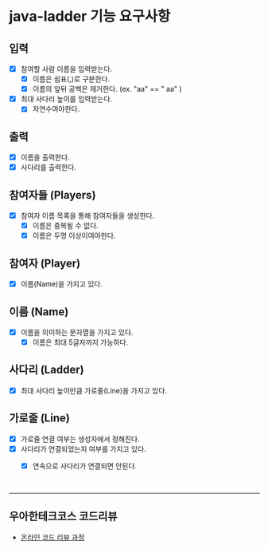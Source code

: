 # java-ladder 기능 요구사항

## 입력
- [x] 참여할 사람 이름을 입력받는다.
  - [x] 이름은 쉼표(,)로 구분한다.
  - [x] 이름의 앞뒤 공백은 제거한다. (ex. "aa" == " aa" )
- [x] 최대 사다리 높이를 입력받는다.
  - [x] 자연수여야한다.

## 출력
- [x] 이름을 출력한다.
- [x] 사다리를 출력한다.

## 참여자들 (Players)
- [x] 참여자 이름 목록을 통해 참여자들을 생성한다.
  - [x] 이름은 중복될 수 없다.
  - [x] 이름은 두명 이상이여야한다.

## 참여자 (Player)
- [x] 이름(Name)을 가지고 있다.

## 이름 (Name)
- [x] 이름을 의미하는 문자열을 가지고 있다.
  - [x] 이름은 최대 5글자까지 가능하다.

## 사다리 (Ladder)
- [x] 최대 사다리 높이만큼 가로줄(Line)을 가지고 있다.

## 가로줄 (Line)
- [x] 가로줄 연결 여부는 생성자에서 정해진다.
- [x] 사다리가 연결되었는지 여부를 가지고 있다.
  - [x] 연속으로 사다리가 연결되면 안된다.


<br>
<hr>

## 우아한테크코스 코드리뷰

- [온라인 코드 리뷰 과정](https://github.com/woowacourse/woowacourse-docs/blob/master/maincourse/README.md)
